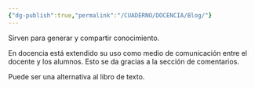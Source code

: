 ```yaml
---
{"dg-publish":true,"permalink":"/CUADERNO/DOCENCIA/Blog/"}
---
```


Sirven para generar y compartir conocimiento.

En docencia está extendido su uso como medio de comunicación entre el docente y los alumnos. Esto se da gracias a la sección de comentarios.

Puede ser una alternativa al libro de texto.